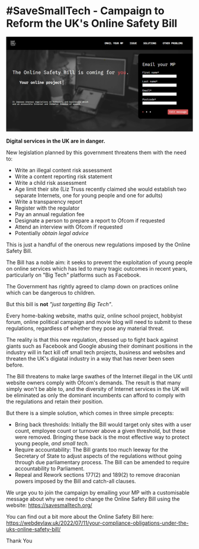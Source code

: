 # #SaveSmallTech - Campaign to Reform the UK's Online Safety Bill

<img src="readme_image.png" />

**Digital services in the UK are in danger.**

New legislation planned by this government threatens them with the need to:

- Write an illegal content risk assessment
- Write a content reporting risk statement
- Write a child risk assessment
- Age limit their site (Liz Truss recently claimed she would establish two separate Internets, one for young people and one for adults)
- Write a transparency report
- Register with the regulator
- Pay an annual regulation fee
- Designate a person to prepare a report to Ofcom if requested
- Attend an interview with Ofcom if requested
- Potentially *obtain legal advice*

This is just a handful of the onerous new regulations imposed by the Online Safety Bill.

The Bill has a noble aim: it seeks to prevent the exploitation of young people on online services which has led to many tragic outcomes in recent years, particularly on "Big Tech" platforms such as Facebook.

The Government has rightly agreed to clamp down on practices online which can be dangerous to children.

But this bill is **not** *"just targetting Big Tech"*.

Every home-baking website, maths quiz, online school project, hobbyist forum, online political campaign and movie blog will need to submit to these regulations, regardless of whether they pose any material threat.

The reality is that this new regulation, dressed up to fight back against giants such as Facebook and Google abusing their dominant positions in the industry will in fact kill off small tech projects, business and websites and threaten the UK's digiatal industry in a way that has never been seen before.

The Bill threatens to make large swathes of the Internet illegal in the UK until website owners comply with Ofcom's demands. The result is that many simply won't be able to, and the diversity of Internet services in the UK will be eliminated as only the dominant incumbents can afford to comply with the regulations and retain their position.

But there is a simple solution, which comes in three simple precepts:
- Bring back thresholds: Initially the Bill would target only sites with a user count, employee count or turnover above a given threshold, but these were removed. Bringing these back is the most effective way to protect young people, *and small tech.*
- Require accountability: The Bill grants too much leeway for the Secretary of State to adjust aspects of the regulations without going through due parliamentary process. The Bill can be amended to require accountability to Parliament.
- Repeal and Rework sections 177(2) and 189(2) to remove draconian powers imposed by the Bill and catch-all clauses.

We urge you to join the campaign by emailing your MP with a customisable message about why we need to change the Online Safety Bill using the website: https://savesmalltech.org/

You can find out a bit more about the Online Safety Bill here: https://webdevlaw.uk/2022/07/11/your-compliance-obligations-under-the-uks-online-safety-bill/

Thank You
